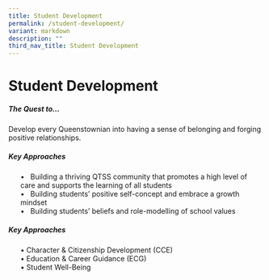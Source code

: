 ```yaml
---
title: Student Development
permalink: /student-development/
variant: markdown
description: ""
third_nav_title: Student Development
---
```

Student Development
===============================


##### **The Quest to...**

Develop every Queenstownian into having a sense of belonging and forging positive relationships.


##### **Key Approaches**
<ul>
•	&nbsp; Building a thriving QTSS community that promotes a high level of care and supports the learning of all students <br>
•	&nbsp; Building students’ positive self-concept and embrace a growth mindset<br>
•	&nbsp; Building students’ beliefs and role-modelling of school values
</ul>
	
##### **Key Approaches**
<ul>
• Character &amp; Citizenship Development (CCE)<br>
• Education &amp; Career Guidance (ECG) <br>
• Student Well-Being
</ul>